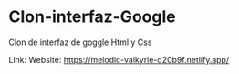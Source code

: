 # Clon-interfaz-Google
Clon de interfaz de goggle Html y Css

Link: Website: https://melodic-valkyrie-d20b9f.netlify.app/
